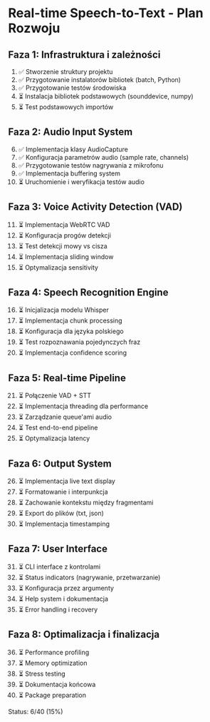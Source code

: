 
# Real-time Speech-to-Text - Plan Rozwoju

## Faza 1: Infrastruktura i zależności

1. ✅ Stworzenie struktury projektu
2. ✅ Przygotowanie instalatorów bibliotek (batch, Python)
3. ✅ Przygotowanie testów środowiska  
4. ⏳ Instalacja bibliotek podstawowych (sounddevice, numpy)
5. ⏳ Test podstawowych importów

## Faza 2: Audio Input System

6. ✅ Implementacja klasy AudioCapture
7. ✅ Konfiguracja parametrów audio (sample rate, channels) 
8. ✅ Przygotowanie testów nagrywania z mikrofonu
9. ✅ Implementacja buffering system
10. ⏳ Uruchomienie i weryfikacja testów audio

## Faza 3: Voice Activity Detection (VAD)

11. ⏳ Implementacja WebRTC VAD
12. ⏳ Konfiguracja progów detekcji
13. ⏳ Test detekcji mowy vs cisza
14. ⏳ Implementacja sliding window
15. ⏳ Optymalizacja sensitivity

## Faza 4: Speech Recognition Engine

16. ⏳ Inicjalizacja modelu Whisper
17. ⏳ Implementacja chunk processing
18. ⏳ Konfiguracja dla języka polskiego
19. ⏳ Test rozpoznawania pojedynczych fraz
20. ⏳ Implementacja confidence scoring

## Faza 5: Real-time Pipeline

21. ⏳ Połączenie VAD + STT
22. ⏳ Implementacja threading dla performance
23. ⏳ Zarządzanie queue'ami audio
24. ⏳ Test end-to-end pipeline
25. ⏳ Optymalizacja latency

## Faza 6: Output System

26. ⏳ Implementacja live text display
27. ⏳ Formatowanie i interpunkcja
28. ⏳ Zachowanie kontekstu między fragmentami
29. ⏳ Export do plików (txt, json)
30. ⏳ Implementacja timestamping

## Faza 7: User Interface

31. ⏳ CLI interface z kontrolami
32. ⏳ Status indicators (nagrywanie, przetwarzanie)
33. ⏳ Konfiguracja przez argumenty
34. ⏳ Help system i dokumentacja
35. ⏳ Error handling i recovery

## Faza 8: Optimalizacja i finalizacja

36. ⏳ Performance profiling
37. ⏳ Memory optimization
38. ⏳ Stress testing
39. ⏳ Dokumentacja końcowa
40. ⏳ Package preparation

Status: 6/40 (15%)
